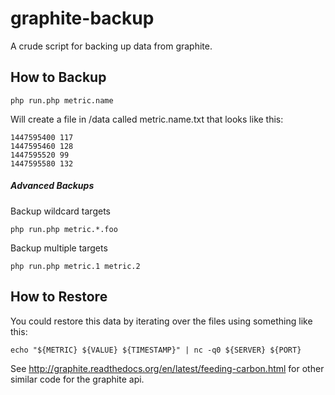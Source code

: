 # graphite-backup

A crude script for backing up data from graphite.

## How to Backup

    php run.php metric.name

Will create a file in /data called metric.name.txt that looks like this:

    1447595400 117
    1447595460 128
    1447595520 99
    1447595580 132

##### Advanced Backups

Backup wildcard targets

    php run.php metric.*.foo

Backup multiple targets

    php run.php metric.1 metric.2

## How to Restore

You could restore this data by iterating over the files using something like this:

    echo "${METRIC} ${VALUE} ${TIMESTAMP}" | nc -q0 ${SERVER} ${PORT}

See http://graphite.readthedocs.org/en/latest/feeding-carbon.html for other similar code for the graphite api.